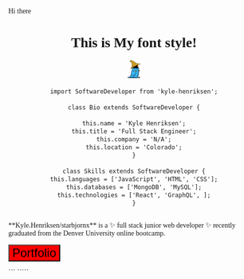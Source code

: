 <html>
<header>
<link rel="preconnect" href="https://fonts.googleapis.com">
<link rel="preconnect" href="https://fonts.gstatic.com" crossorigin>
<link href="https://fonts.googleapis.com/css2?family=Press+Start+2P&display=swap" rel="stylesheet">
</header>
<body style="font-family: 'Press Start 2P';>

### Hi there 👋

<h1 align="center">This is My font style!</h1>

<div class="container"align="center">
<div class="row">

<div class="col-sm-6">
<img src="./character.png" style="width: 5%; display: inline;">

```
import SoftwareDeveloper from 'kyle-henriksen';

class Bio extends SoftwareDeveloper {

this.name = 'Kyle Henriksen';
this.title = 'Full Stack Engineer';
this.company = 'N/A';
this.location = 'Colorado';
}

class Skills extends SoftwareDeveloper {
this.languages = ['JavaScript', 'HTML', 'CSS'];
this.databases = ['MongoDB', 'MySQL'];
this.technologies = ['React', 'GraphQL', ];
}

```

</div>
</div>
</div>
<br>
**Kyle.Henriksen/starbjornx** is a ✨ full stack junior web developer ✨ recently graduated from the Denver University online bootcamp.
<br>

<button style="background-color: red; font-size: 24px; font-family:  ">Portfolio</button>

<!-- Here are some ideas to get you started:

- 🔭 I’m currently working on ...
- 🌱 I’m currently learning ...
- 👯 I’m looking to collaborate on ...
- 🤔 I’m looking for help with ...
- 💬 Ask me about ...
- 📫 How to reach me: ...
- 😄 Pronouns: ...
- ⚡ Fun fact: I will probably code every day for the rest of my life!

  -->

</body>
</html>
```
`````
